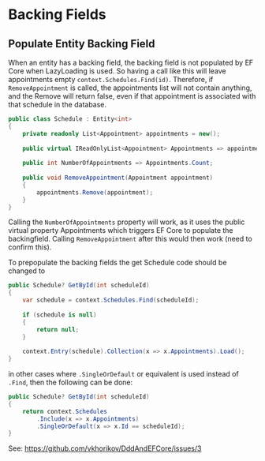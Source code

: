 # Backing Fields

## Populate Entity Backing Field
When an entity has a backing field, the backing field is not populated by EF Core when LazyLoading is used.
So having a call like this will leave appointments empty `context.Schedules.Find(id)`.
Therefore, if `RemoveAppointment` is called, the appointments list will not contain anything,
and the Remove will return false, even if that appointment is associated with that schedule in the database.

```C#
public class Schedule : Entity<int>
{
    private readonly List<Appointment> appointments = new();
    
    public virtual IReadOnlyList<Appointment> Appointments => appointments;
    
    public int NumberOfAppointments => Appointments.Count;
    
    public void RemoveAppointment(Appointment appointment)
    {
        appointments.Remove(appointment);
    }
}
```

Calling the `NumberOfAppointments` property will work, as it uses the public virtual property Appointments which triggers
EF Core to populate the backingfield. Calling `RemoveAppointment` after this would then work (need to confirm this).

To prepopulate the backing fields the get Schedule code should be changed to
```C#
public Schedule? GetById(int scheduleId)
{
    var schedule = context.Schedules.Find(scheduleId);
    
    if (schedule is null)
    {
        return null;
    }
    
    context.Entry(schedule).Collection(x => x.Appointments).Load();
}
```

in other cases where `.SingleOrDefault` or equivalent is used instead of `.Find`, then the following can be done:
```C#
public Schedule? GetById(int scheduleId)
{
    return context.Schedules
        .Include(x => x.Appointments)
        .SingleOrDefault(x => x.Id == scheduleId);
}
```

See: https://github.com/vkhorikov/DddAndEFCore/issues/3
